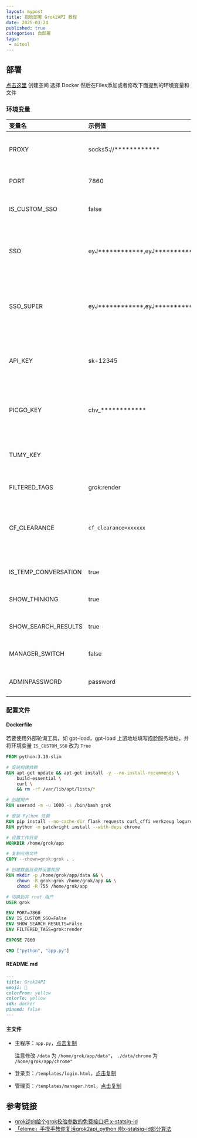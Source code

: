 ```yaml
---
layout: mypost
title: 抱脸部署 Grok2API 教程
date: 2025-03-24
published: true
categories: 自部署
tags: 
 - aitool
---
```


## 部署

[点击这里](https://huggingface.co/login?next=%2Fnew-space) 创建空间 选择 Docker 然后在Files添加或者修改下面提到的环境变量和文件

### 环境变量

| 变量名                | 示例值                          | 描述                                                         |
| :-------------------- | :------------------------------ | :----------------------------------------------------------- |
| PROXY                 | socks5://************          | 可选，代理地址，支持 https 和 socks5                         |
| PORT | 7860 | 可选，服务部署端口，默认 3000 |
| IS_CUSTOM_SSO         | false                           | 可选，是否开启直接代理，默认 false |
| SSO                   | eyJ************,eyJ************ | 关闭直接代理时填写，普通账户令牌，取自Grok官网Cookie的sso值 |
| SSO_SUPER | eyJ************,eyJ***********  | 关闭直接代理时填写，会员账户令牌，取自Grok官网Cookie的sso值  |
| API_KEY               | sk-12345                        | 关闭直接代理时必填，默认 sk-123456，开启直接代理时不填写 |
| PICGO_KEY             | chv_************                | 绘图必选，Picgo 图床密钥，与 TUMY_KEY 二选一                 |
| TUMY_KEY              |                                 | 绘图必选，TUMY图床密钥，与 PICGO_KEY 二选一                  |
| FILTERED_TAGS | grok:render | 可选，需要去掉的标签 |
| CF_CLEARANCE          | `cf_clearance=xxxxxx`           | 可选，Cloudflare 免托管凭据， 取自Grok官网Cookie的cf_clearance值 |
| IS_TEMP_CONVERSATION  | true                            | 可选，开启临时对话，默认false                                |
| SHOW_THINKING         | true                            | 可选，显示思考过程，默认false                                |
| SHOW_SEARCH_RESULTS | true                            | 可选，显示搜索内容，默认true                                |
| MANAGER_SWITCH        | false                           | 可选，开启管理后台，默认false                                |
| ADMINPASSWORD         | password                        | 可选，管理员密码，默认空值                                   |

### 配置文件

#### Dockerfile

若要使用外部轮询工具，如 gpt-load，gpt-load 上游地址填写抱脸服务地址，并将环境变量 `IS_CUSTOM_SSO` 改为 `True`

```dockerfile
FROM python:3.10-slim

# 安装构建依赖
RUN apt-get update && apt-get install -y --no-install-recommends \
    build-essential \
    curl \
    && rm -rf /var/lib/apt/lists/*

# 创建用户
RUN useradd -m -u 1000 -s /bin/bash grok

# 安装 Python 依赖
RUN pip install --no-cache-dir flask requests curl_cffi werkzeug loguru python-dotenv patchright
RUN python -m patchright install --with-deps chrome

# 设置工作目录
WORKDIR /home/grok/app

# 复制应用文件
COPY --chown=grok:grok . .

# 创建数据目录并设置权限
RUN mkdir -p /home/grok/app/data && \
    chown -R grok:grok /home/grok/app && \
    chmod -R 755 /home/grok/app

# 切换到非 root 用户
USER grok

ENV PORT=7860
ENV IS_CUSTOM_SSO=False
ENV SHOW_SEARCH_RESULTS=False
ENV FILTERED_TAGS=grok:render

EXPOSE 7860

CMD ["python", "app.py"]
```

#### README.md

```markdown
---
title: Grok2API
emoji: 🦀
colorFrom: yellow
colorTo: yellow
sdk: docker
pinned: false
---
```

#### 主文件

- 主程序：`app.py`，[点击复制](https://raw.githubusercontent.com/VeroFess/grok2api/main/app.py)

  注意修改 `/data` 为 `/home/grok/app/data"`， `./data/chrome` 为 `/home/grok/app/chrome"`

- 登录页：`/templates/login.html`，[点击复制](https://raw.githubusercontent.com/VeroFess/grok2api/main/templates/login.html)

- 管理页：`/templates/manager.html`，[点击复制](https://raw.githubusercontent.com/VeroFess/grok2api/main/templates/manager.html)

## 参考链接

- [grok逆向给个grok校验参数的免费接口吧 x-statsig-id](https://linux.do/t/topic/685667) 
- [「eleme」手摸手教你复活grok2api_python 附x-statsig-id部分算法](https://linux.do/t/topic/679268) 
